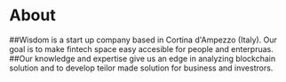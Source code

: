 # About

##Wisdom is a start up company based in Cortina d'Ampezzo (Italy). Our goal is to make fintech space easy accesible for people and enterpruas.
##Our knowledge and expertise give us an edge in analyzing blockchain solution and to develop teilor made solution for business and investrors.




